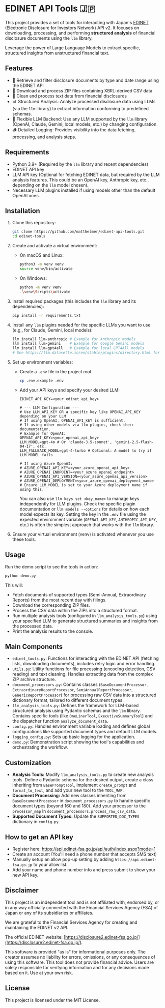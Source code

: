 # EDINET API Tools :jp:

This project provides a set of tools for interacting with Japan's [EDINET](https://disclosure2.edinet-fsa.go.jp/) (Electronic Disclosure for Investors Network) API v2. It focuses on downloading, processing, and performing **structured analysis** of financial disclosure documents using the `llm` library.

Leverage the power of Large Language Models to extract specific, structured insights from unstructured financial text.

## Features

- 📅 Retrieve and filter disclosure documents by type and date range using the EDINET API
- 📂 Download and process ZIP files containing XBRL-derived CSV data
- 🧹 Clean and process text data from financial disclosures
- 📊 Structured Analysis: Analyze processed disclosure data using LLMs (via the `llm` library) to extract information conforming to predefined schemas.
- 🤖 Flexible LLM Backend: Use any LLM supported by the `llm` library (OpenAI, Claude, Gemini, local models, etc.) by changing configuration.
- 🪵 Detailed Logging: Provides visibility into the data fetching, processing, and analysis steps.

## Requirements

- Python 3.9+ (Required by the `llm` library and recent dependencies)
- EDINET API key
- LLM API key (Optional for fetching EDINET data, but required by the LLM analysis features. This could be an OpenAI key, Anthropic key, etc., depending on the `llm` model chosen).
- Necessary LLM plugins installed if using models other than the default OpenAI ones.

## Installation

1.  Clone this repository:
    ```bash
    git clone https://github.com/matthelmer/edinet-api-tools.git
    cd edinet-tools
    ```

2.  Create and activate a virtual environment:
    -   On macOS and Linux:
        ```bash
        python3 -m venv venv
        source venv/bin/activate
        ```
    -   On Windows:
        ```bash
        python -m venv venv
        .\venv\Scripts\activate
        ```

3.  Install required packages (this includes the `llm` library and its dependencies):
    ```bash
    pip install -r requirements.txt
    ```

4.  Install any `llm` plugins needed for the specific LLMs you want to use (e.g., for Claude, Gemini, local models):
    ```bash
    llm install llm-anthropic # Example for Anthropic models
    llm install llm-gemini    # Example for Google Gemini models
    llm install llm-gpt4all   # Example for local GPT4All models
    # See https://llm.datasette.io/en/stable/plugins/directory.html for more
    ```

5.  Set up environment variables:
    -   Create a `.env` file in the project root.

        ```bash
        cp .env.example .env
        ```

    -   Add your API keys and specify your desired LLM:
        ```dotenv
        EDINET_API_KEY=<your_edinet_api_key>

        # --- LLM Configuration ---
        # Use LLM_API_KEY OR a specific key like OPENAI_API_KEY depending on your LLM
        # If using OpenAI, OPENAI_API_KEY is sufficient.
        # If using other models via llm plugins, check their documentation.
        # Example for OpenAI:
        OPENAI_API_KEY=<your_openai_api_key>
        LLM_MODEL=gpt-4o # Or 'claude-3.5-sonnet', 'gemini-2.5-flash-04-17', etc.
        LLM_FALLBACK_MODEL=gpt-4-turbo # Optional: A model to try if LLM_MODEL fails

        # If using Azure OpenAI:
        # AZURE_OPENAI_API_KEY=<your_azure_openai_api_key>
        # AZURE_OPENAI_ENDPOINT=<your_azure_openai_endpoint>
        # AZURE_OPENAI_API_VERSION=<your_azure_openai_api_version>
        # AZURE_OPENAI_DEPLOYMENT=<your_azure_openai_deployment_name>
        # Ensure LLM_MODEL is set to your Azure deployment name if using this.
        ```
        You can also use `llm keys set <key_name>` to manage keys independently for LLM plugins. Check the specific plugin documentation or `llm models --options` for details on how each model expects its key. Setting the key in the `.env` file using the expected environment variable (`OPENAI_API_KEY`, `ANTHROPIC_API_KEY`, etc.) is often the simplest approach that works with the `llm` library.

6.  Ensure your virtual environment (venv) is activated whenever you use these tools.

## Usage

Run the demo script to see the tools in action:

```bash
python demo.py
```

This will:
- Fetch documents of supported types (Semi-Annual, Extraordinary Reports) from the most recent day with filings.
- Download the corresponding ZIP files.
- Process the CSV data within the ZIPs into a structured format.
- Run multiple analysis tools (configured in `llm_analysis_tools.py`) using your specified LLM to generate structured summaries and insights from the processed data.
- Print the analysis results to the console.

## Main Components

-   `edinet_tools.py`: Functions for interacting with the EDINET API (fetching lists, downloading documents), includes retry logic and error handling.
-   `utils.py`: Utility functions for file processing (encoding detection, CSV reading) and text cleaning. Handles extracting data from the complex ZIP archive structure.
-   `document_processors.py`: Contains classes (`BaseDocumentProcessor`, `ExtraordinaryReportProcessor`, `SemiAnnualReportProcessor`, `GenericReportProcessor`) for processing raw CSV data into a structured dictionary format, tailored to different document types.
-   `llm_analysis_tools.py`: Defines the framework for LLM-based structured analysis using Pydantic schemas and the `llm` library. Contains specific tools (like `OneLinerTool`, `ExecutiveSummaryTool`) and the dispatcher function `analyze_document_data`.
-   `config.py`: Handles environment variable loading and defines global configurations like supported document types and default LLM models.
-   `logging_config.py`: Sets up basic logging for the application.
-   `demo.py`: Demonstration script showing the tool's capabilities and orchestrating the workflow.

## Customization

-   **Analysis Tools:** Modify `llm_analysis_tools.py` to create new analysis tools. Define a Pydantic schema for the desired output, create a class inheriting from `BasePromptTool`, implement `create_prompt` and `format_to_text`, and add your new tool to the `TOOL_MAP`.
-   **Document Processing:** Add new classes inheriting from `BaseDocumentProcessor` in `document_processors.py` to handle specific document types (beyond 160 and 180). Add your processor to the `processor_map` in `document_processors.process_raw_csv_data`.
-   **Supported Document Types:** Update the `SUPPORTED_DOC_TYPES` dictionary in `config.py`.

## How to get an API key

* Register here: https://api.edinet-fsa.go.jp/api/auth/index.aspx?mode=1
* Create an account (You'll need a phone number that accepts SMS text)
* Manually setup an allow pop-up setting by adding `https://api.edinet-fsa.go.jp` to your allow list.
* Add your name and phone number info and press submit to show your new API key.

## Disclaimer

This project is an independent tool and is not affiliated with, endorsed by, or in any way officially connected with the Financial Services Agency (FSA) of Japan or any of its subsidiaries or affiliates.

We are grateful to the Financial Services Agency for creating and maintaining the EDINET v2 API.

The official EDINET website: [https://disclosure2.edinet-fsa.go.jp/](https://disclosure2.edinet-fsa.go.jp/).

This software is provided "as is" for informational purposes only. The creator assumes no liability for errors, omissions, or any consequences of using this software. This tool does not provide financial advice. Users are solely responsible for verifying information and for any decisions made based on it. Use at your own risk.

## License

This project is licensed under the MIT License.
